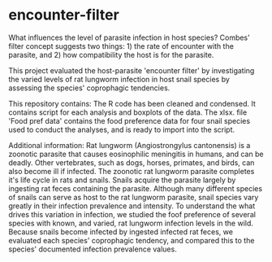 # encounter-filter
What influences the level of parasite infection in host species? Combes' filter concept suggests two things: 1) the rate of encounter with the parasite, and 2) how compatibility  the host is for the parasite. 

This project evaluated the host-parasite 'encounter filter' by investigating the varied levels of rat lungworm infection in host snail species by assessing the species' coprophagic tendencies.

This repository contains:
The R code has been cleaned and condensed. It contains script for each analysis and boxplots of the data.
The xlsx. file 'Food pref data' contains the food preference data for four snail species used to conduct the analyses, and is ready to import into the script.

Additional information: Rat lungworm (Angiostrongylus cantonensis) is a zoonotic parasite that causes eosinophilic meningitis in humans, and can be deadly. Other vertebrates, such as dogs, horses, primates, and birds, can also become ill if infected. The zoonotic rat lungworm parasite completes it's life cycle in rats and snails. Snails acquire the parasite largely by ingesting rat feces containing the parasite. Although many different species of snails can serve as host to the rat lungworm parasite, snail species vary greatly in their infection prevalence and intensity. To understand the what drives this variation in infection, we studied the foof preference of several species with known, and varied, rat lungworm infection levels in the wild. Because snails become infected by ingested infected rat feces, we evaluated each species' coprophagic tendency, and compared this to the species' documented infection prevalence values. 
